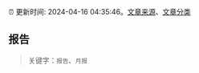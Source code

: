 :alarm_clock: 更新时间: 2024-04-16 04:35:46。[文章来源](/README.md)、[文章分类](/TAGS.md)

## 报告


> 关键字：`报告`、`月报`



